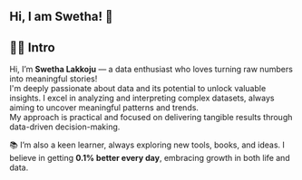 ## Hi, I am Swetha! 👋

<!--
**Shweta23-rgb/Shweta23-rgb** is a ✨ _special_ ✨ repository because its `README.md` (this file) appears on your GitHub profile.

Here are some ideas to get you started:

- 🔭 I’m currently working on ...
- 🌱 I’m currently learning ...
- 👯 I’m looking to collaborate on ...
- 🤔 I’m looking for help with ...
- 💬 Ask me about ...
- 📫 How to reach me: ...
- 😄 Pronouns: ...
- ⚡ Fun fact: ...
-->

## 👩‍💻 Intro

Hi, I’m **Swetha Lakkoju** — a data enthusiast who loves turning raw numbers into meaningful stories!  
I'm deeply passionate about data and its potential to unlock valuable insights. I excel in analyzing and interpreting complex datasets, always aiming to uncover meaningful patterns and trends.  
My approach is practical and focused on delivering tangible results through data-driven decision-making.  

📚 I’m also a keen learner, always exploring new tools, books, and ideas. I believe in getting **0.1% better every day**, embracing growth in both life and data.



